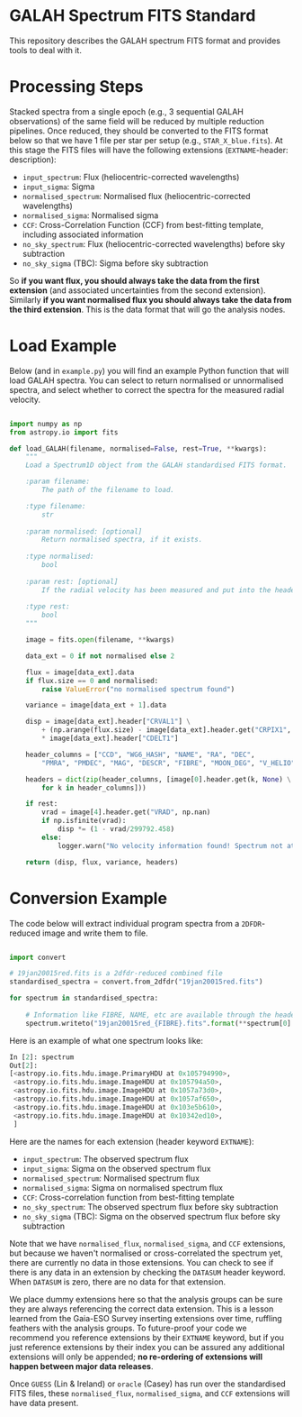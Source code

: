 # GALAH Spectrum FITS Standard
This repository describes the GALAH spectrum FITS format and provides tools to deal with it.

# Processing Steps

Stacked spectra from a single epoch (e.g., 3 sequential GALAH observations) of the same field will be reduced by  multiple reduction pipelines. Once reduced, they should be converted to the FITS format below so that we have 1 file per star per setup (e.g., `STAR_X_blue.fits`). At this stage the FITS files will have the following extensions (`EXTNAME`-header: description):

- `input_spectrum`: Flux (heliocentric-corrected wavelengths)
- `input_sigma`: Sigma
- `normalised_spectrum`: Normalised flux (heliocentric-corrected wavelengths)
- `normalised_sigma`: Normalised sigma
- `CCF`: Cross-Correlation Function (CCF) from best-fitting template, including associated information
- `no_sky_spectrum`: Flux (heliocentric-corrected wavelengths) before sky subtraction
- `no_sky_sigma` (TBC): Sigma before sky subtraction

So **if you want flux, you should always take the data from the first extension** (and associated uncertainties from the second extension). Similarly **if you want normalised flux you should always take the data from the third extension**. This is the data format that will go the analysis nodes.

# Load Example

Below (and in `example.py`) you will find an example Python function that will load GALAH spectra. You can select to return normalised or unnormalised spectra, and select whether to correct the spectra for the measured radial velocity.

````python

import numpy as np
from astropy.io import fits

def load_GALAH(filename, normalised=False, rest=True, **kwargs):
    """
    Load a Spectrum1D object from the GALAH standardised FITS format.

    :param filename:
        The path of the filename to load.

    :type filename:
        str
        
    :param normalised: [optional]
        Return normalised spectra, if it exists.
    
    :type normalised:
        bool
    
    :param rest: [optional]
        If the radial velocity has been measured and put into the headers, return rest frame spectra.
    
    :type rest:
        bool
    """

    image = fits.open(filename, **kwargs)

    data_ext = 0 if not normalised else 2

    flux = image[data_ext].data
    if flux.size == 0 and normalised:
        raise ValueError("no normalised spectrum found")

    variance = image[data_ext + 1].data

    disp = image[data_ext].header["CRVAL1"] \
        + (np.arange(flux.size) - image[data_ext].header.get("CRPIX1", 0)) \
        * image[data_ext].header["CDELT1"]

    header_columns = ["CCD", "WG6_HASH", "NAME", "RA", "DEC",
        "PMRA", "PMDEC", "MAG", "DESCR", "FIBRE", "MOON_DEG", "V_HELIO"]

    headers = dict(zip(header_columns, [image[0].header.get(k, None) \
        for k in header_columns]))

    if rest:
        vrad = image[4].header.get("VRAD", np.nan)
        if np.isfinite(vrad):
            disp *= (1 - vrad/299792.458)
        else:
            logger.warn("No velocity information found! Spectrum not at rest!")

    return (disp, flux, variance, headers)
````

# Conversion Example

The code below will extract individual program spectra from a `2DFDR`-reduced image and write them to file.

````python

import convert

# 19jan20015red.fits is a 2dfdr-reduced combined file
standardised_spectra = convert.from_2dfdr("19jan20015red.fits")

for spectrum in standardised_spectra:
    
    # Information like FIBRE, NAME, etc are available through the header.
    spectrum.writeto("19jan20015red_{FIBRE}.fits".format(**spectrum[0].header))
````

Here is an example of what one spectrum looks like:
````python
In [2]: spectrum
Out[2]: 
[<astropy.io.fits.hdu.image.PrimaryHDU at 0x105794990>,
 <astropy.io.fits.hdu.image.ImageHDU at 0x105794a50>,
 <astropy.io.fits.hdu.image.ImageHDU at 0x1057a73d0>,
 <astropy.io.fits.hdu.image.ImageHDU at 0x1057af650>,
 <astropy.io.fits.hdu.image.ImageHDU at 0x103e5b610>,
 <astropy.io.fits.hdu.image.ImageHDU at 0x10342ed10>,
 ]
````

Here are the names for each extension (header keyword `EXTNAME`):

- `input_spectrum`: The observed spectrum flux
- `input_sigma`: Sigma on the observed spectrum flux
- `normalised_spectrum`: Normalised spectrum flux
- `normalised_sigma`: Sigma on normalised spectrum flux
- `CCF`: Cross-correlation function from best-fitting template
- `no_sky_spectrum`: The observed spectrum flux before sky subtraction
- `no_sky_sigma` (TBC): Sigma on the observed spectrum flux before sky subtraction

Note that we have `normalised_flux`, `normalised_sigma`, and `CCF` extensions, but because we haven't normalised or cross-correlated the spectrum yet, there are currently no data in those extensions. You can check to see if there is any data in an extension by checking the `DATASUM` header keyword. When `DATASUM` is zero, there are no data for that extension. 

We place dummy extensions here so that the analysis groups can be sure they are always referencing the correct data extension. This is a lesson learned from the Gaia-ESO Survey inserting extensions over time, ruffling feathers with the analysis groups. To future-proof your code we recommend you reference extensions by their `EXTNAME` keyword, but if you just reference extensions by their index you can be assured any additional extensions will only be appended;  **no re-ordering of extensions will happen between major data releases**.

Once ``GUESS`` (Lin & Ireland) or ``oracle`` (Casey) has run over the standardised FITS files, these `normalised_flux`, `normalised_sigma`, and `CCF` extensions will have data present.
